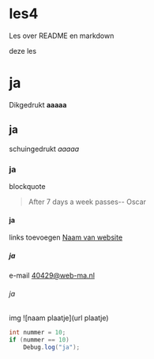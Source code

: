 # les4
Les over README en markdown

deze les

# ja
Dikgedrukt **aaaaa**
## ja
schuingedrukt _aaaaa_
### ja
blockquote 
>After 7 days a week  passes-- Oscar
#### ja
links toevoegen [Naam van website](Url)
##### ja
e-mail
<40429@web-ma.nl>
###### ja
img
![naam plaatje](url plaatje)
```` cs
int nummer = 10;
if (nummer == 10)
    Debug.log("ja");
````
